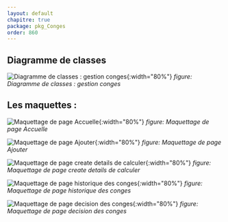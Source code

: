 ```yaml
---
layout: default
chapitre: true
package: pkg_Conges
order: 860
---
```


<!-- new slide -->

## Diagramme de classes

![Diagramme de classes : gestion conges](/gestion-personnels/diagrammes/pkg_Conges/diagramme_de_classe-pkg_Conges.svg){:width="80%"}
*figure: Diagramme de classes : gestion conges*

<!-- note -->
## Les maquettes :

![Maquettage de page Accuelle](/gestion-personnels/pkg_Conges/conception/images/page-index.png){:width="80%"}
*figure: Maquettage de page Accuelle*

![Maquettage de page Ajouter](/gestion-personnels/pkg_Conges/conception/images/page-create.png){:width="80%"}
*figure: Maquettage de page Ajouter*

![Maquettage de page create details de calculer](/gestion-personnels/pkg_Conges/conception/images/page-create-details-de-calculer.png){:width="80%"}
*figure: Maquettage de page create details de calculer*

![Maquettage de page historique des conges](/gestion-personnels/pkg_Conges/conception/images/page-index.png){:width="80%"}
*figure: Maquettage de page historique des conges*

![Maquettage de page decision des conges](/gestion-personnels/pkg_Conges/conception/images/page-decision-des-conges.png){:width="80%"}
*figure: Maquettage de page decision des conges*

